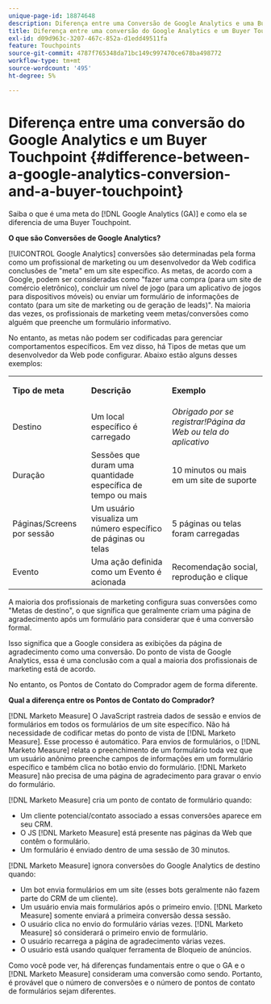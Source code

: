 ```yaml
---
unique-page-id: 18874648
description: Diferença entre uma Conversão de Google Analytics e uma Buyer Touchpoint - [!DNL Marketo Measure]
title: Diferença entre uma conversão do Google Analytics e um Buyer Touchpoint
exl-id: d09d963c-3207-467c-852a-d1edd49511fa
feature: Touchpoints
source-git-commit: 4787f765348da71bc149c997470ce678ba498772
workflow-type: tm+mt
source-wordcount: '495'
ht-degree: 5%

---
```


# Diferença entre uma conversão do Google Analytics e um Buyer Touchpoint {#difference-between-a-google-analytics-conversion-and-a-buyer-touchpoint}

Saiba o que é uma meta do [!DNL Google Analytics (GA)] e como ela se diferencia de uma Buyer Touchpoint.

**O que são Conversões de Google Analytics?**

[!UICONTROL Google Analytics] conversões são determinadas pela forma como um profissional de marketing ou um desenvolvedor da Web codifica conclusões de &quot;meta&quot; em um site específico. As metas, de acordo com a Google, podem ser consideradas como &quot;fazer uma compra (para um site de comércio eletrônico), concluir um nível de jogo (para um aplicativo de jogos para dispositivos móveis) ou enviar um formulário de informações de contato (para um site de marketing ou de geração de leads)&quot;. Na maioria das vezes, os profissionais de marketing veem metas/conversões como alguém que preenche um formulário informativo.

No entanto, as metas não podem ser codificadas para gerenciar comportamentos específicos. Em vez disso, há Tipos de metas que um desenvolvedor da Web pode configurar. Abaixo estão alguns desses exemplos:

<table> 
 <colgroup> 
  <col> 
  <col> 
  <col> 
 </colgroup> 
 <tbody> 
  <tr> 
   <td><strong>Tipo de meta</strong></td> 
   <td><p><strong>Descrição</strong></p></td> 
   <td><strong>Exemplo</strong></td> 
  </tr> 
  <tr> 
   <td><p>Destino</p></td> 
   <td>Um local específico é carregado</td> 
   <td><em>Obrigado por se registrar!Página da Web ou tela do aplicativo </em></td> 
  </tr> 
  <tr> 
   <td>Duração</td> 
   <td>Sessões que duram uma quantidade específica de tempo ou mais</td> 
   <td>10 minutos ou mais em um site de suporte</td> 
  </tr> 
  <tr> 
   <td>Páginas/Screens por sessão</td> 
   <td>Um usuário visualiza um número específico de páginas ou telas</td> 
   <td>5 páginas ou telas foram carregadas</td> 
  </tr> 
  <tr> 
   <td>Evento</td> 
   <td>Uma ação definida como um Evento é acionada</td> 
   <td>Recomendação social, reprodução e clique</td> 
  </tr> 
 </tbody> 
</table>

A maioria dos profissionais de marketing configura suas conversões como &quot;Metas de destino&quot;, o que significa que geralmente criam uma página de agradecimento após um formulário para considerar que é uma conversão formal.

Isso significa que a Google considera as exibições da página de agradecimento como uma conversão. Do ponto de vista de Google Analytics, essa é uma conclusão com a qual a maioria dos profissionais de marketing está de acordo.

No entanto, os Pontos de Contato do Comprador agem de forma diferente.

**Qual a diferença entre os Pontos de Contato do Comprador?**

[!DNL Marketo Measure] O JavaScript rastreia dados de sessão e envios de formulários em todos os formulários de um site específico. Não há necessidade de codificar metas do ponto de vista de [!DNL Marketo Measure]. Esse processo é automático. Para envios de formulários, o [!DNL Marketo Measure] relata o preenchimento de um formulário toda vez que um usuário anônimo preenche campos de informações em um formulário específico e também clica no botão envio do formulário. [!DNL Marketo Measure] não precisa de uma página de agradecimento para gravar o envio do formulário.

[!DNL Marketo Measure] cria um ponto de contato de formulário quando:

* Um cliente potencial/contato associado a essas conversões aparece em seu CRM.
* O JS [!DNL Marketo Measure] está presente nas páginas da Web que contêm o formulário.
* Um formulário é enviado dentro de uma sessão de 30 minutos.

[!DNL Marketo Measure] ignora conversões do Google Analytics de destino quando:

* Um bot envia formulários em um site (esses bots geralmente não fazem parte do CRM de um cliente).
* Um usuário envia mais formulários após o primeiro envio. [!DNL Marketo Measure] somente enviará a primeira conversão dessa sessão.
* O usuário clica no envio do formulário várias vezes. [!DNL Marketo Measure] só considerará o primeiro envio de formulário.
* O usuário recarrega a página de agradecimento várias vezes.
* O usuário está usando qualquer ferramenta de Bloqueio de anúncios.

Como você pode ver, há diferenças fundamentais entre o que o GA e o [!DNL Marketo Measure] consideram uma conversão como sendo. Portanto, é provável que o número de conversões e o número de pontos de contato de formulários sejam diferentes.
